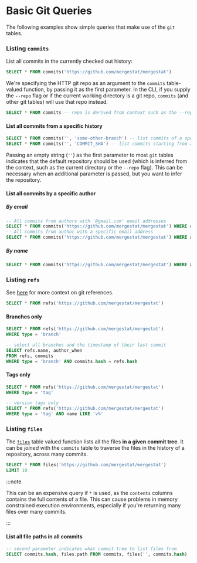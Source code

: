 # Basic Git Queries

The following examples show simple queries that make use of the `git` tables.

### Listing `commits`

List all commits in the currently checked out history:

```sql
SELECT * FROM commits('https://github.com/mergestat/mergestat')
```

We're specifying the HTTP git repo as an argument to the `commits` table-valued function, by passing it as the first parameter.
In the CLI, if you supply the `--repo` flag or if the current working directory is a git repo, `commits` (and other git tables) will use that repo instead.


```sql
SELECT * FROM commits -- repo is derived from context such as the --repo flag or the current directory
```

#### List all commits from a specific history

```sql
SELECT * FROM commits('', 'some-other-branch') -- list commits of a specific branch
SELECT * FROM commits('', 'COMMIT_SHA') -- list commits starting from a commit hash
```

Passing an empty string (`''`) as the first parameter to most `git` tables indicates that the default repository should be used (which is inferred from the context, such as the current directory or the `--repo` flag).
This can be necessary when an additional parameter is passed, but you want to infer the repository.

#### List all commits by a specific author

##### By email

```sql
-- All commits from authors with '@gmail.com' email addresses
SELECT * FROM commits('https://github.com/mergestat/mergestat') WHERE author_email LIKE '%@gmail.com'
-- All commits from author with a specific email address
SELECT * FROM commits('https://github.com/mergestat/mergestat') WHERE author_email = 'someone@example.com'
```

##### By name

```sql
SELECT * FROM commits('https://github.com/mergestat/mergestat') WHERE author_name LIKE '%Patrick%'
```

### Listing `refs`

See [here](https://git-scm.com/book/en/v2/Git-Internals-Git-References) for more context on git references.

```sql
SELECT * FROM refs('https://github.com/mergestat/mergestat')
```

####  Branches only

```sql
SELECT * FROM refs('https://github.com/mergestat/mergestat')
WHERE type = 'branch'
```

```sql
-- select all branches and the timestamp of their last commit
SELECT refs.name, author_when
FROM refs, commits
WHERE type = 'branch' AND commits.hash = refs.hash
```

#### Tags only

```sql
SELECT * FROM refs('https://github.com/mergestat/mergestat')
WHERE type = 'tag'
```

```sql
-- version tags only
SELECT * FROM refs('https://github.com/mergestat/mergestat')
WHERE type = 'tag' AND name LIKE 'v%'
```

### Listing `files`

The [`files`](/reference/git-tables#files) table valued function lists all the files **in a given commit tree**.
It can be *joined* with the `commits` table to traverse the files in the history of a repository, across many commits.

```sql
SELECT * FROM files('https://github.com/mergestat/mergestat')
LIMIT 10
```

:::note

This can be an expensive query if `*` is used, as the `contents` columns contains the full contents of a file.
This can cause problems in memory constrained execution environments, especially if you're returning many files over many commits.

:::


#### List all file paths in all commits

```sql
-- second parameter indicates what commit tree to list files from
SELECT commits.hash, files.path FROM commits, files('', commits.hash)
```

<!-- TODO(patrickdevivo) stats table -->
<!-- TODO(patrickdevivo) blame table -->
